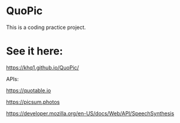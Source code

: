 # QuoPic

This is a coding practice project.

# See it here: 

https://khq1.github.io/QuoPic/

 APIs:

https://quotable.io 

https://picsum.photos

https://developer.mozilla.org/en-US/docs/Web/API/SpeechSynthesis
